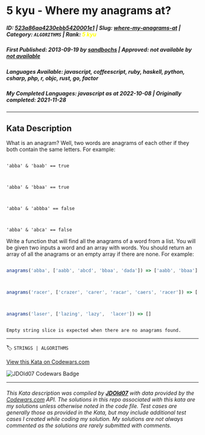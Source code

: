 # 5 kyu - Where my anagrams at?

##### **ID**: [523a86aa4230ebb5420001e1](https://www.codewars.com/kata/523a86aa4230ebb5420001e1) | **Slug**: [where-my-anagrams-at](https://www.codewars.com/kata/523a86aa4230ebb5420001e1) | **Category**: `ALGORITHMS` | **Rank**: <span style="color:yellow">5 kyu</span>

##### **First Published**: 2013-09-19 ***by*** [sandbochs](https://www.codewars.com/users/sandbochs) | **Approved**: *not available* ***by*** [*not available*](*https://www.codewars.com*)

##### **Languages Available**: javascript, coffeescript, ruby, haskell, python, csharp, php, r, objc, rust, go, factor

##### **My Completed Languages**: javascript ***as at*** 2022-10-08 | **Originally completed**: 2021-11-28

---

## Kata Description


What is an anagram? Well, two words are anagrams of each other if they both contain the same letters. For example:



```

'abba' & 'baab' == true



'abba' & 'bbaa' == true



'abba' & 'abbba' == false



'abba' & 'abca' == false

```



Write a function that will find all the anagrams of a word from a list. You will be given two inputs a word and an array with words. You should return an array of all the anagrams or an empty array if there are none. For example:



```javascript

anagrams('abba', ['aabb', 'abcd', 'bbaa', 'dada']) => ['aabb', 'bbaa']



anagrams('racer', ['crazer', 'carer', 'racar', 'caers', 'racer']) => ['carer', 'racer']



anagrams('laser', ['lazing', 'lazy',  'lacer']) => []

```



```if:go

Empty string slice is expected when there are no anagrams found.

```

---


🏷 `STRINGS | ALGORITHMS`


[View this Kata on Codewars.com](https://www.codewars.com/kata/523a86aa4230ebb5420001e1)

![](https://www.codewars.com/users/jdold07/badges/large "JDOld07 Codewars Badge")

---

###### *This Kata description was compiled by [**JDOld07**](https://tpstech.dev) with data provided by the [Codewars.com](https://www.codewars.com) API.  The solutions in this repo associated with this kata are my solutions unless otherwise noted in the code file.  Test cases are generally those as provided in the Kata, but may include additional test cases I created while coding my solution.  My solutions are not always commented as the solutions are rarely submitted with comments.*
